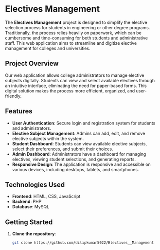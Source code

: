 # Electives Management

The **Electives Management** project is designed to simplify the elective selection process for students in engineering or other degree programs. Traditionally, the process relies heavily on paperwork, which can be cumbersome and time-consuming for both students and administrative staff. This web application aims to streamline and digitize elective management for colleges and universities.

## Project Overview
Our web application allows college administrators to manage elective subjects digitally. Students can view and select available electives through an intuitive interface, eliminating the need for paper-based forms. This digital solution makes the process more efficient, organized, and user-friendly.

## Features

- **User Authentication**: Secure login and registration system for students and administrators.
- **Elective Subject Management**: Admins can add, edit, and remove elective subjects within the system.
- **Student Dashboard**: Students can view available elective subjects, select their preferences, and submit their choices.
- **Admin Dashboard**: Administrators have a dashboard for managing electives, viewing student selections, and generating reports.
- **Responsive Design**: The application is responsive and accessible on various devices, including desktops, tablets, and smartphones.

## Technologies Used

- **Frontend**: HTML, CSS, JavaScript
- **Backend**: PHP
- **Database**: MySQL

## Getting Started

1. **Clone the repository**:
   ```bash
   git clone https://github.com/dilipkumar5022/Electives__Management
